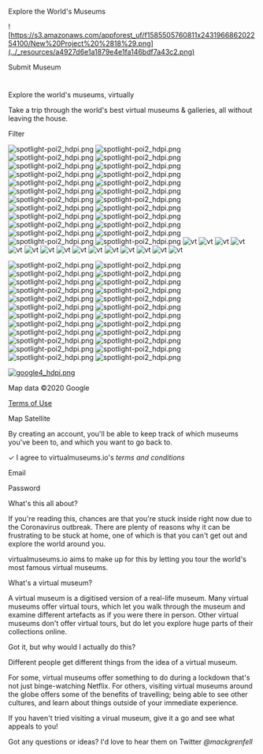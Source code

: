 Explore the World's Museums

![https://s3.amazonaws.com/appforest_uf/f1585505760811x243196686202254100/New%20Project%20%2818%29.png](../_resources/a4927d6e1a1879e4e1fa146bdf7a43c2.png)

Submit Museum

#

Explore the world's museums, virtually

Take a trip through the world's best virtual museums & galleries, all without leaving the house.

Filter

![spotlight-poi2_hdpi.png](../_resources/92dbe57fa0f0ac39f97dbf05e28a1db0.png)
![spotlight-poi2_hdpi.png](../_resources/92dbe57fa0f0ac39f97dbf05e28a1db0.png)
![spotlight-poi2_hdpi.png](../_resources/92dbe57fa0f0ac39f97dbf05e28a1db0.png)
![spotlight-poi2_hdpi.png](../_resources/92dbe57fa0f0ac39f97dbf05e28a1db0.png)
![spotlight-poi2_hdpi.png](../_resources/92dbe57fa0f0ac39f97dbf05e28a1db0.png)
![spotlight-poi2_hdpi.png](../_resources/92dbe57fa0f0ac39f97dbf05e28a1db0.png)
![spotlight-poi2_hdpi.png](../_resources/92dbe57fa0f0ac39f97dbf05e28a1db0.png)
![spotlight-poi2_hdpi.png](../_resources/92dbe57fa0f0ac39f97dbf05e28a1db0.png)
![spotlight-poi2_hdpi.png](../_resources/92dbe57fa0f0ac39f97dbf05e28a1db0.png)
![spotlight-poi2_hdpi.png](../_resources/92dbe57fa0f0ac39f97dbf05e28a1db0.png)
![spotlight-poi2_hdpi.png](../_resources/92dbe57fa0f0ac39f97dbf05e28a1db0.png)
![spotlight-poi2_hdpi.png](../_resources/92dbe57fa0f0ac39f97dbf05e28a1db0.png)
![spotlight-poi2_hdpi.png](../_resources/92dbe57fa0f0ac39f97dbf05e28a1db0.png)
![spotlight-poi2_hdpi.png](../_resources/92dbe57fa0f0ac39f97dbf05e28a1db0.png)
![spotlight-poi2_hdpi.png](../_resources/92dbe57fa0f0ac39f97dbf05e28a1db0.png)
![spotlight-poi2_hdpi.png](../_resources/92dbe57fa0f0ac39f97dbf05e28a1db0.png)
![spotlight-poi2_hdpi.png](../_resources/92dbe57fa0f0ac39f97dbf05e28a1db0.png)
![spotlight-poi2_hdpi.png](../_resources/92dbe57fa0f0ac39f97dbf05e28a1db0.png)
![spotlight-poi2_hdpi.png](../_resources/92dbe57fa0f0ac39f97dbf05e28a1db0.png)
![spotlight-poi2_hdpi.png](../_resources/92dbe57fa0f0ac39f97dbf05e28a1db0.png)
![spotlight-poi2_hdpi.png](../_resources/92dbe57fa0f0ac39f97dbf05e28a1db0.png)
![spotlight-poi2_hdpi.png](../_resources/92dbe57fa0f0ac39f97dbf05e28a1db0.png)
![spotlight-poi2_hdpi.png](../_resources/92dbe57fa0f0ac39f97dbf05e28a1db0.png)
![spotlight-poi2_hdpi.png](../_resources/92dbe57fa0f0ac39f97dbf05e28a1db0.png)
![vt](../_resources/a661f134f9711354f2ce9ee555e303ad.png)
![vt](../_resources/6884edef78e39bf38894146274b46667.png)
![vt](../_resources/b3dda48eaf02c4e69a7180dd409baebd.png)
![vt](../_resources/1ccc69c1c7484fd2fa5562e58af38c9b.png)
![vt](../_resources/2d38075213ff626957edca65bd6f146a.png)
![vt](../_resources/83274305d0738785fbb565b0183e4e4c.png)
![vt](../_resources/1c96a9e62103978952ee7c576e29ca27.png)
![vt](../_resources/c4cce7b53cca4192c08218ece5ecb1f5.png)
![vt](../_resources/9e3a2d6d55f7411e7465d41520a9414d.png)
![vt](../_resources/6514bdb8947762fad4f3973976be6dcd.png)
![vt](../_resources/29bf9de947b91d22d54ae3ad8e8eb97b.png)
![vt](../_resources/0005da506b27b61c4ef8f4c599fe0eb2.png)
![vt](../_resources/798d98bf24aa6b7223db67eb72e99af6.png)
![vt](../_resources/f519c57fcba4350e9fbcb582393cd542.png)
![vt](../_resources/5e09b0fc09e602c4babfabac85e97865.png)

![spotlight-poi2_hdpi.png](../_resources/92dbe57fa0f0ac39f97dbf05e28a1db0.png)
![spotlight-poi2_hdpi.png](../_resources/92dbe57fa0f0ac39f97dbf05e28a1db0.png)
![spotlight-poi2_hdpi.png](../_resources/92dbe57fa0f0ac39f97dbf05e28a1db0.png)
![spotlight-poi2_hdpi.png](../_resources/92dbe57fa0f0ac39f97dbf05e28a1db0.png)
![spotlight-poi2_hdpi.png](../_resources/92dbe57fa0f0ac39f97dbf05e28a1db0.png)
![spotlight-poi2_hdpi.png](../_resources/92dbe57fa0f0ac39f97dbf05e28a1db0.png)
![spotlight-poi2_hdpi.png](../_resources/92dbe57fa0f0ac39f97dbf05e28a1db0.png)
![spotlight-poi2_hdpi.png](../_resources/92dbe57fa0f0ac39f97dbf05e28a1db0.png)
![spotlight-poi2_hdpi.png](../_resources/92dbe57fa0f0ac39f97dbf05e28a1db0.png)
![spotlight-poi2_hdpi.png](../_resources/92dbe57fa0f0ac39f97dbf05e28a1db0.png)
![spotlight-poi2_hdpi.png](../_resources/92dbe57fa0f0ac39f97dbf05e28a1db0.png)
![spotlight-poi2_hdpi.png](../_resources/92dbe57fa0f0ac39f97dbf05e28a1db0.png)
![spotlight-poi2_hdpi.png](../_resources/92dbe57fa0f0ac39f97dbf05e28a1db0.png)
![spotlight-poi2_hdpi.png](../_resources/92dbe57fa0f0ac39f97dbf05e28a1db0.png)
![spotlight-poi2_hdpi.png](../_resources/92dbe57fa0f0ac39f97dbf05e28a1db0.png)
![spotlight-poi2_hdpi.png](../_resources/92dbe57fa0f0ac39f97dbf05e28a1db0.png)
![spotlight-poi2_hdpi.png](../_resources/92dbe57fa0f0ac39f97dbf05e28a1db0.png)
![spotlight-poi2_hdpi.png](../_resources/92dbe57fa0f0ac39f97dbf05e28a1db0.png)
![spotlight-poi2_hdpi.png](../_resources/92dbe57fa0f0ac39f97dbf05e28a1db0.png)
![spotlight-poi2_hdpi.png](../_resources/92dbe57fa0f0ac39f97dbf05e28a1db0.png)
![spotlight-poi2_hdpi.png](../_resources/92dbe57fa0f0ac39f97dbf05e28a1db0.png)
![spotlight-poi2_hdpi.png](../_resources/92dbe57fa0f0ac39f97dbf05e28a1db0.png)
![spotlight-poi2_hdpi.png](../_resources/92dbe57fa0f0ac39f97dbf05e28a1db0.png)
![spotlight-poi2_hdpi.png](../_resources/92dbe57fa0f0ac39f97dbf05e28a1db0.png)

[![google4_hdpi.png](../_resources/3377cc899bf46adeb907a398a2b25dfa.png)](https://maps.google.com/maps?ll=49.114554,-3.384487&z=8&t=m&hl=en&gl=US&mapclient=apiv3)

Map data ©2020 Google

[Terms of Use](https://www.google.com/intl/en_US/help/terms_maps.html)

Map
Satellite

By creating an account, you'll be able to keep track of which museums you've been to, and which you want to go back to.

✓
I agree to virtualmuseums.io's *terms and conditions*

Email

Password

What's this all about?

If you're reading this, chances are that you're stuck inside right now due to the Coronavirus outbreak. There are plenty of reasons why it can be frustrating to be stuck at home, one of which is that you can't get out and explore the world around you.

virtualmuseums.io aims to make up for this by letting you tour the world's most famous virtual museums.

What's a virtual museum?

A virtual museum is a digitised version of a real-life museum. Many virtual museums offer virtual tours, which let you walk through the museum and examine different artefacts as if you were there in person. Other virtual museums don't offer virtual tours, but do let you explore huge parts of their collections online.

Got it, but why would I actually do this?

Different people get different things from the idea of a virtual museum.

For some, virtual museums offer something to do during a lockdown that's not just binge-watching Netflix. For others, visiting virtual museums around the globe offers some of the benefits of travelling; being able to see other cultures, and learn about things outside of your immediate experience.

If you haven't tried visiting a virual museum, give it a go and see what appeals to you!

Got any questions or ideas? I'd love to hear them on Twitter *@mackgrenfell*